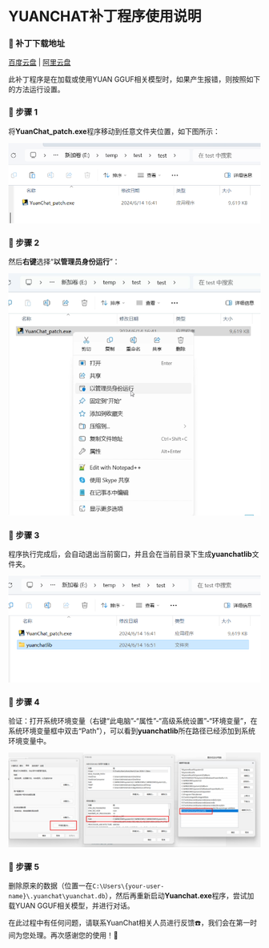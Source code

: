 # YUANCHAT补丁程序使用说明

### 🌟 补丁下载地址
[百度云盘](链接：https://pan.baidu.com/s/1gGMiY--YSZVX5lFl5IuQYQ?pwd=r2i7) |
[阿里云盘](https://www.alipan.com/s/Q2asLEkTa3i)

此补丁程序是在加载或使用YUAN GGUF相关模型时，如果产生报错，则按照如下的方法运行设置。

### 🌟 步骤 1

将**YuanChat_patch.exe**程序移动到任意文件夹位置，如下图所示：

![image-20240614164408191](images/yuanchat_libllama_not_found_patch/step1.png)

### 🌟 步骤 2

然后**右键**选择“**以管理员身份运行**”：

![image-20240614165057844](images/yuanchat_libllama_not_found_patch/step2.png)

### 🌟 步骤 3

程序执行完成后，会自动退出当前窗口，并且会在当前目录下生成**yuanchatlib**文件夹。

![image-20240614165305311](images/yuanchat_libllama_not_found_patch/step3.png)

### 🌟 步骤 4

验证：打开系统环境变量（右键“此电脑”-“属性”-“高级系统设置”-“环境变量”，在系统环境变量框中双击“Path”），可以看到**yuanchatlib**所在路径已经添加到系统环境变量中。

![image-20240614165451726](images/yuanchat_libllama_not_found_patch/step4.png)

### 🌟 步骤 5

删除原来的数据（位置一在`C:\Users\{your-user-name}\.yuanchat\yuanchat.db`），然后再重新启动**Yuanchat.exe**程序，尝试加载YUAN GGUF相关模型，并进行对话。



在此过程中有任何问题，请联系YuanChat相关人员进行反馈☎️，我们会在第一时间为您处理。再次感谢您的使用！🌹